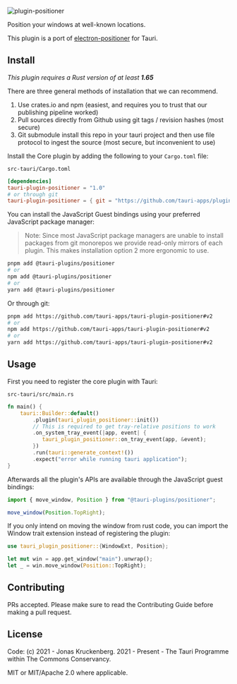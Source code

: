 ![plugin-positioner](banner.png)

Position your windows at well-known locations.

This plugin is a port of [electron-positioner](https://github.com/jenslind/electron-positioner) for Tauri.

## Install

_This plugin requires a Rust version of at least **1.65**_

There are three general methods of installation that we can recommend.

1. Use crates.io and npm (easiest, and requires you to trust that our publishing pipeline worked)
2. Pull sources directly from Github using git tags / revision hashes (most secure)
3. Git submodule install this repo in your tauri project and then use file protocol to ingest the source (most secure, but inconvenient to use)

Install the Core plugin by adding the following to your `Cargo.toml` file:

`src-tauri/Cargo.toml`

```toml
[dependencies]
tauri-plugin-positioner = "1.0"
# or through git
tauri-plugin-positioner = { git = "https://github.com/tauri-apps/plugins-workspace", branch = "v2" }
```

You can install the JavaScript Guest bindings using your preferred JavaScript package manager:

> Note: Since most JavaScript package managers are unable to install packages from git monorepos we provide read-only mirrors of each plugin. This makes installation option 2 more ergonomic to use.

```sh
pnpm add @tauri-plugins/positioner
# or
npm add @tauri-plugins/positioner
# or
yarn add @tauri-plugins/positioner
```

Or through git:

```sh
pnpm add https://github.com/tauri-apps/tauri-plugin-positioner#v2
# or
npm add https://github.com/tauri-apps/tauri-plugin-positioner#v2
# or
yarn add https://github.com/tauri-apps/tauri-plugin-positioner#v2
```

## Usage

First you need to register the core plugin with Tauri:

`src-tauri/src/main.rs`

```rust
fn main() {
    tauri::Builder::default()
        .plugin(tauri_plugin_positioner::init())
        // This is required to get tray-relative positions to work
        .on_system_tray_event(|app, event| {
           tauri_plugin_positioner::on_tray_event(app, &event);
        })
        .run(tauri::generate_context!())
        .expect("error while running tauri application");
}
```

Afterwards all the plugin's APIs are available through the JavaScript guest bindings:

```javascript
import { move_window, Position } from "@tauri-plugins/positioner";

move_window(Position.TopRight);
```

If you only intend on moving the window from rust code, you can import the Window trait extension instead of registering the plugin:

```rust
use tauri_plugin_positioner::{WindowExt, Position};

let mut win = app.get_window("main").unwrap();
let _ = win.move_window(Position::TopRight);
```

## Contributing

PRs accepted. Please make sure to read the Contributing Guide before making a pull request.

## License

Code: (c) 2021 - Jonas Kruckenberg. 2021 - Present - The Tauri Programme within The Commons Conservancy.

MIT or MIT/Apache 2.0 where applicable.
